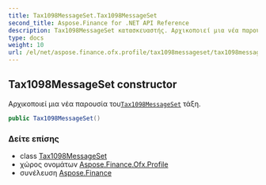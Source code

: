```yaml
---
title: Tax1098MessageSet.Tax1098MessageSet
second_title: Aspose.Finance for .NET API Reference
description: Tax1098MessageSet κατασκευαστής. Αρχικοποιεί μια νέα παρουσία τουTax1098MessageSet τάξη.
type: docs
weight: 10
url: /el/net/aspose.finance.ofx.profile/tax1098messageset/tax1098messageset/
---
```

## Tax1098MessageSet constructor

Αρχικοποιεί μια νέα παρουσία του[`Tax1098MessageSet`](../) τάξη.

```csharp
public Tax1098MessageSet()
```

### Δείτε επίσης

* class [Tax1098MessageSet](../)
* χώρος ονομάτων [Aspose.Finance.Ofx.Profile](../../tax1098messageset/)
* συνέλευση [Aspose.Finance](../../../)


